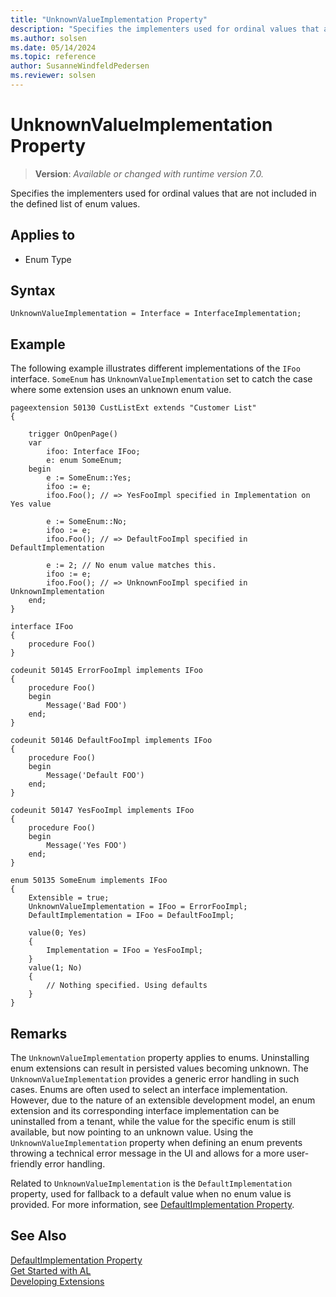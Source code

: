 ```yaml
---
title: "UnknownValueImplementation Property"
description: "Specifies the implementers used for ordinal values that are not included in the defined list of enum values."
ms.author: solsen
ms.date: 05/14/2024
ms.topic: reference
author: SusanneWindfeldPedersen
ms.reviewer: solsen
---
```

[//]: # (START>DO_NOT_EDIT)
[//]: # (IMPORTANT:Do not edit any of the content between here and the END>DO_NOT_EDIT.)
[//]: # (Any modifications should be made in the .xml files in the ModernDev repo.)
# UnknownValueImplementation Property
> **Version**: _Available or changed with runtime version 7.0._

Specifies the implementers used for ordinal values that are not included in the defined list of enum values.

## Applies to
-   Enum Type

[//]: # (IMPORTANT: END>DO_NOT_EDIT)

## Syntax

```al
UnknownValueImplementation = Interface = InterfaceImplementation;

```

## Example

The following example illustrates different implementations of the `IFoo` interface. `SomeEnum` has `UnknownValueImplementation` set to catch the case where some extension uses an unknown enum value.


```al
pageextension 50130 CustListExt extends "Customer List"
{

    trigger OnOpenPage()
    var
        ifoo: Interface IFoo;
        e: enum SomeEnum;
    begin
        e := SomeEnum::Yes;
        ifoo := e;
        ifoo.Foo(); // => YesFooImpl specified in Implementation on Yes value

        e := SomeEnum::No;
        ifoo := e;
        ifoo.Foo(); // => DefaultFooImpl specified in DefaultImplementation

        e := 2; // No enum value matches this.
        ifoo := e;
        ifoo.Foo(); // => UnknownFooImpl specified in UnknownImplementation
    end;
}

interface IFoo
{
    procedure Foo()
}

codeunit 50145 ErrorFooImpl implements IFoo
{
    procedure Foo()
    begin
        Message('Bad FOO')
    end;
}

codeunit 50146 DefaultFooImpl implements IFoo
{
    procedure Foo()
    begin
        Message('Default FOO')
    end;
}

codeunit 50147 YesFooImpl implements IFoo
{
    procedure Foo()
    begin
        Message('Yes FOO')
    end;
}

enum 50135 SomeEnum implements IFoo
{
    Extensible = true;
    UnknownValueImplementation = IFoo = ErrorFooImpl;
    DefaultImplementation = IFoo = DefaultFooImpl;

    value(0; Yes)
    {
        Implementation = IFoo = YesFooImpl;
    }
    value(1; No)
    {
        // Nothing specified. Using defaults
    }
}
```

## Remarks

The `UnknownValueImplementation` property applies to enums. Uninstalling enum extensions can result in persisted values becoming unknown. The `UnknownValueImplementation` provides a generic error handling in such cases. Enums are often used to select an interface implementation. However, due to the nature of an extensible development model, an enum extension and its corresponding interface implementation can be uninstalled from a tenant, while the value for the specific enum is still available, but now pointing to an unknown value. Using the `UnknownValueImplementation` property when defining an enum prevents throwing a technical error message in the UI and allows for a more user-friendly error handling.

Related to `UnknownValueImplementation` is the `DefaultImplementation` property, used for fallback to a default value when no enum value is provided. For more information, see [DefaultImplementation Property](devenv-defaultimplementation-property.md).


## See Also

[DefaultImplementation Property](devenv-defaultimplementation-property.md)  
[Get Started with AL](../devenv-get-started.md)  
[Developing Extensions](../devenv-dev-overview.md)  
